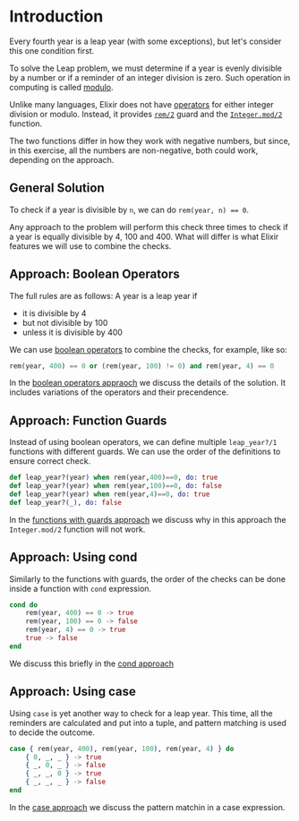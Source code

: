# Introduction

Every fourth year is a leap year (with some exceptions), but let's consider this one condition first. 

To solve the Leap problem, we must determine if a year is evenly divisible by a number or if a reminder of an integer division is zero. 
Such operation in computing is called [modulo][modulo]. 

Unlike many languages, Elixir does not have [operators][operators] for either integer division or modulo. 
Instead, it provides [`rem/2`][rem] guard and the [`Integer.mod/2`][mod] function.

The two functions differ in how they work with negative numbers, but since, in this exercise,
all the numbers are non-negative, both could work, depending on the approach.

## General Solution

To check if a year is divisible by `n`, we can do `rem(year, n) == 0`.

Any approach to the problem will perform this check three times to check if a year is equally divisible by 4, 100 and 400.
What will differ is what Elixir features we will use to combine the checks. 

## Approach: Boolean Operators

The full rules are as follows:
A year is a leap year if 
* it is divisible by 4 
* but not divisible by 100
* unless it is divisible by 400

We can use [boolean operators][boolean-operators] to combine the checks, for example, like so: 

```elixir
rem(year, 400) == 0 or (rem(year, 100) != 0) and rem(year, 4) == 0
```
In the [boolean operators appraoch][operators-approach] we discuss the details of the solution.
It includes variations of the operators and their precendence.

## Approach: Function Guards

Instead of using boolean operators, we can define multiple `leap_year?/1` functions with different guards. 
We can use the order of the definitions to ensure correct check.

```elixir
def leap_year?(year) when rem(year,400)==0, do: true
def leap_year?(year) when rem(year,100)==0, do: false
def leap_year?(year) when rem(year,4)==0, do: true
def leap_year?(_), do: false
```

In the [functions with guards approach][guards-approach] we discuss why in this approach the `Integer.mod/2` function will not work. 

## Approach: Using cond

Similarly to the functions with guards, the order of the checks can be done inside a function with `cond` expression. 

```elixir
cond do
	rem(year, 400) == 0 -> true
    rem(year, 100) == 0 -> false
	rem(year, 4) == 0 -> true
	true -> false
end
```

We discuss this briefly in the [cond approach][cond-approach]

## Approach: Using case

Using `case` is yet another way to check for a leap year. This time, all the reminders are calculated and put into a tuple, and pattern matching is used to decide the outcome. 

```elixir
case { rem(year, 400), rem(year, 100), rem(year, 4) } do
    { 0, _, _ } -> true
    { _, 0, _ } -> false
    { _, _, 0 } -> true
    { _, _, _ } -> false
end
```
In the [case approach][case-approach] we discuss the pattern matchin in a case expression. 


[modulo]: https://en.wikipedia.org/wiki/Modulo
[operators]: https://hexdocs.pm/elixir/1.16.0/operators.html
[rem]: https://hexdocs.pm/elixir/1.16.0/Kernel.html#rem/2
[mod]: https://hexdocs.pm/elixir/1.16.0/Integer.html#mod/2
[boolean-operators]: https://hexdocs.pm/elixir/1.11.4/operators.html#general-operators
[operators-approach]: https://exercism.org/tracks/elixir/exercises/leap/approaches/operators
[guards-approach]: https://exercism.org/tracks/elixir/exercises/leap/approaches/guards
[cond-approach]: https://exercism.org/tracks/elixir/exercises/leap/approaches/cond
[case-approach]: https://exercism.org/tracks/elixir/exercises/leap/approaches/case


